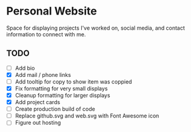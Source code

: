 # Personal Website

Space for displaying projects I've worked on, social media, and contact information to connect with me.

## TODO

-   [ ] Add bio
-   [x] Add mail / phone links
-   [ ] Add tooltip for copy to show item was coppied
-   [x] Fix formatting for very small displays
-   [x] Cleanup formatting for larger displays
-   [x] Add project cards
-   [ ] Create production build of code
-   [ ] Replace github.svg and web.svg with Font Awesome icon
-   [ ] Figure out hosting
